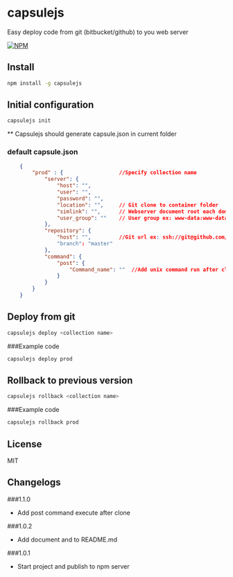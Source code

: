 capsulejs
=========

Easy deploy code from git (bitbucket/github) to you web server

[![NPM](https://nodei.co/npm/capsulejs.png)](https://nodei.co/npm/capsulejs/)


Install
---

```sh
npm install -g capsulejs
```

Initial configuration
---
```sh
capsulejs init
```

** Capsulejs should generate capsule.json in current folder
### default capsule.json

```json
    {
        "prod" : {                  //Specify collection name
            "server": {
                "host": "",
                "user": "",
                "password": "",
                "location": "",     // Git clone to container folder
                "simlink": "",      // Webserver document root each domain
                "user_group": ""    // User group ex: www-data:www-data
            },
            "repository": {
                "host": "",         //Git url ex: ssh://git@github.com/foo/bar.git
                "branch": "master"
            },
            "command": {
                "post": {
                    "Command_name": ""  //Add unix command run after cloned; use {dir} = current directory 
                }
            }
        }
    }
```

Deploy from git
---
```sh
capsulejs deploy <collection name>
```
###Example code

```sh
capsulejs deploy prod
```

Rollback to previous version
---
```sh
capsulejs rollback <collection name>
```

###Example code
```sh
capsulejs rollback prod
```


License
---

MIT

Changelogs
---
###1.1.0
- Add post command execute after clone

###1.0.2
- Add document and to README.md

###1.0.1
- Start project and publish to npm server
